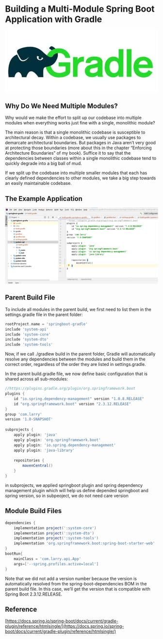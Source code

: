 # Building a Multi-Module Spring Boot Application with Gradle

![](../../images/gradle_logo.webp)

## Why Do We Need Multiple Modules?
Why would we make the effort to split up our codebase into multiple modules when everything works just fine with a single, monolithic module?

The main reason is that a single monolithic codebase is susceptible to architectural decay. Within a codebase, we usually use packages to demarcate architectural boundaries. But packages in Java aren’t very good at protecting those boundaries (more about this in the chapter “Enforcing Architecture Boundaries” of my book). Suffice it to say that the dependencies between classes within a single monolithic codebase tend to quickly degrade into a big ball of mud.

If we split up the codebase into multiple smaller modules that each has clearly defined dependencies to other modules, we take a big step towards an easily maintainable codebase.

## The Example Application

![](../../images/structure.png)

## Parent Build File
To include all modules in the parent build, we first need to list them in the settings.gradle file in the parent folder:
``` gradle
rootProject.name = 'springboot-gradle'
include 'system-api'
include 'system-core'
include 'system-dto'
include 'system-tools'

```
Now, if we call ./gradlew build in the parent folder, Gradle will automatically resolve any dependencies between the modules and build them in the correct order, regardless of the order they are listed in settings.gradle.

In the parent build.gradle file, we now define basic configuration that is shared across all sub-modules:

``` gradle
//https://plugins.gradle.org/plugin/org.springframework.boot
plugins {
    id "io.spring.dependency-management" version "1.0.8.RELEASE"
    id "org.springframework.boot" version "2.3.12.RELEASE"
}
group 'com.larry'
version '1.0-SNAPSHOT'

subprojects {
    apply plugin: 'java'
    apply plugin: 'org.springframework.boot'
    apply plugin: 'io.spring.dependency-management'
    apply plugin: 'java-library'

    repositories {
        mavenCentral()
    }
}
```
in subprojects, we applied springboot plugin and spring dependency management plugin which will help us define depended springboot and spring version, so in subpeoject, we do not need care version

## Module Build Files

``` gradle
dependencies {
    implementation project(':system-core')
    implementation project(':system-dto')
    implementation project(':system-tools')
    implementation 'org.springframework.boot:spring-boot-starter-web'
}
bootRun{
    mainClass = 'com.larry.api.App'
    args=['--spring.profiles.active=local']
}
```
 Note that we did not add a version number because the version is automatically resolved from the spring-boot-dependencies BOM in the parent build file. In this case, we’ll get the version that is compatible with Spring Boot 2.3.12.RELEASE.


 ## Reference
 [https://docs.spring.io/spring-boot/docs/current/gradle-plugin/reference/htmlsingle/](https://docs.spring.io/spring-boot/docs/current/gradle-plugin/reference/htmlsingle/)


